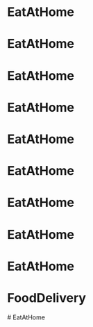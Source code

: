 # EatAtHome
# EatAtHome
# EatAtHome
# EatAtHome
# EatAtHome
# EatAtHome
# EatAtHome
# EatAtHome
# EatAtHome
# FoodDelivery
#   E a t A t H o m e  
 